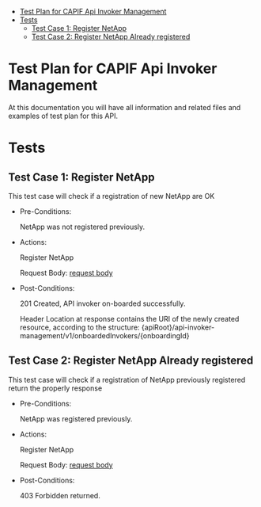- [Test Plan for CAPIF Api Invoker Management](#test-plan-for-capif-api-invoker-management)
- [Tests](#tests)
  - [Test Case 1: Register NetApp](#test-case-1-register-netapp)
  - [Test Case 2: Register NetApp Already registered](#test-case-2-register-netapp-already-registered)


# Test Plan for CAPIF Api Invoker Management
At this documentation you will have all information and related files and examples of test plan for this API.

# Tests

## Test Case 1: Register NetApp
  
  This test case will check if a registration of new NetApp are OK 

* Pre-Conditions:
  
  NetApp was not registered previously.

* Actions:

  Register NetApp
  
  Request Body: [request body](tc1_post_body_example.json)

* Post-Conditions:
  
  201 Created, API invoker on-boarded successfully.

  Header Location at response contains the URI of the newly created resource, according to the structure: {apiRoot}/api-invoker-management/v1/onboardedInvokers/{onboardingId}


## Test Case 2: Register NetApp Already registered
  
  This test case will check if a registration of NetApp previously registered return the properly response 

* Pre-Conditions:
  
  NetApp was registered previously.

* Actions:

  Register NetApp
  
  Request Body: [request body](tc1_post_body_example.json)

* Post-Conditions:
  
  403 Forbidden returned.